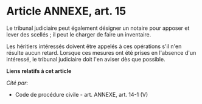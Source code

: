 # Article ANNEXE, art. 15

Le tribunal judiciaire peut également désigner un notaire pour apposer et lever des scellés ; il peut le charger de faire un
inventaire.

Les héritiers intéressés doivent être appelés à ces opérations s'il n'en résulte aucun retard. Lorsque ces mesures ont été
prises en l'absence d'un intéressé, le tribunal judiciaire doit l'en aviser dès que possible.

**Liens relatifs à cet article**

_Cité par_:

  - Code de procédure civile - art. ANNEXE, art. 14-1 (V)
